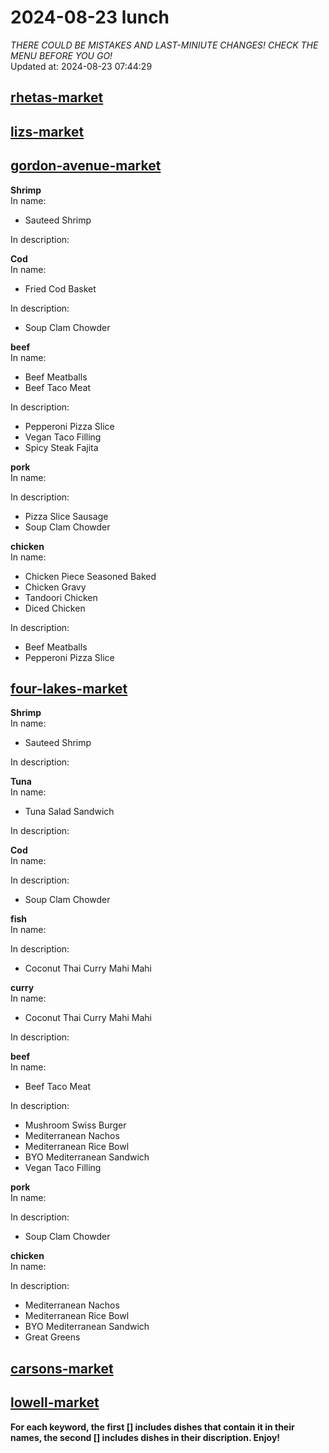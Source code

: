 # 2024-08-23 lunch  
*THERE COULD BE MISTAKES AND LAST-MINIUTE CHANGES! CHECK THE MENU BEFORE YOU GO!*  
Updated at: 2024-08-23 07:44:29  
## [rhetas-market](https://wisc-housingdining.nutrislice.com/menu/rhetas-market/lunch/2024-08-23)  
## [lizs-market](https://wisc-housingdining.nutrislice.com/menu/lizs-market/lunch/2024-08-23)  
## [gordon-avenue-market](https://wisc-housingdining.nutrislice.com/menu/gordon-avenue-market/lunch/2024-08-23)  
**Shrimp**  
In name:   
 - Sauteed Shrimp  
  
In description:   
  
**Cod**  
In name:   
 - Fried Cod Basket  
  
In description:   
 - Soup Clam Chowder  
  
**beef**  
In name:   
 - Beef Meatballs  
 - Beef Taco Meat  
  
In description:   
 - Pepperoni Pizza Slice  
 - Vegan Taco Filling  
 - Spicy Steak Fajita  
  
**pork**  
In name:   
  
In description:   
 - Pizza Slice Sausage  
 - Soup Clam Chowder  
  
**chicken**  
In name:   
 - Chicken Piece Seasoned Baked  
 - Chicken Gravy  
 - Tandoori Chicken  
 - Diced Chicken  
  
In description:   
 - Beef Meatballs  
 - Pepperoni Pizza Slice  
  
## [four-lakes-market](https://wisc-housingdining.nutrislice.com/menu/four-lakes-market/lunch/2024-08-23)  
**Shrimp**  
In name:   
 - Sauteed Shrimp  
  
In description:   
  
**Tuna**  
In name:   
 - Tuna Salad Sandwich  
  
In description:   
  
**Cod**  
In name:   
  
In description:   
 - Soup Clam Chowder  
  
**fish**  
In name:   
  
In description:   
 - Coconut Thai Curry Mahi Mahi  
  
**curry**  
In name:   
 - Coconut Thai Curry Mahi Mahi  
  
In description:   
  
**beef**  
In name:   
 - Beef Taco Meat  
  
In description:   
 - Mushroom Swiss Burger  
 - Mediterranean Nachos  
 - Mediterranean Rice Bowl  
 - BYO Mediterranean Sandwich  
 - Vegan Taco Filling  
  
**pork**  
In name:   
  
In description:   
 - Soup Clam Chowder  
  
**chicken**  
In name:   
  
In description:   
 - Mediterranean Nachos  
 - Mediterranean Rice Bowl  
 - BYO Mediterranean Sandwich  
 - Great Greens  
  
## [carsons-market](https://wisc-housingdining.nutrislice.com/menu/carsons-market/lunch/2024-08-23)  
## [lowell-market](https://wisc-housingdining.nutrislice.com/menu/lowell-market/lunch/2024-08-23)  
  
**For each keyword, the first [] includes dishes that contain it in their names, the second [] includes dishes in their discription. Enjoy!**  
